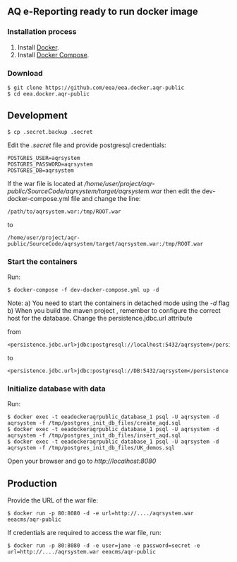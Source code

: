 ## AQ e-Reporting ready to run docker image


### Installation process
1. Install [Docker](https://www.docker.com).
2. Install [Docker Compose](https://docs.docker.com/compose/).

### Download
    $ git clone https://github.com/eea/eea.docker.aqr-public
    $ cd eea.docker.aqr-public

## Development

    $ cp .secret.backup .secret

Edit the *.secret* file and provide postgresql credentials:
    
    POSTGRES_USER=aqrsystem
    POSTGRES_PASSWORD=aqrsystem
    POSTGRES_DB=aqrsystem

If the war file is located at */home/user/project/aqr-public/SourceCode/aqrsystem/target/aqrsystem.war* then edit the dev-docker-compose.yml file and change the line:

    /path/to/aqrsystem.war:/tmp/ROOT.war
    
to

    /home/user/project/aqr-public/SourceCode/aqrsystem/target/aqrsystem.war:/tmp/ROOT.war

### Start the containers

Run:

    $ docker-compose -f dev-docker-compose.yml up -d

Note: a) You need to start the containers in detached mode using the *-d* flag
      b) When you build the maven project , remember to configure the correct host for the database. Change the persistence.jdbc.url attribute
      
from

    <persistence.jdbc.url>jdbc:postgresql://localhost:5432/aqrsystem</persistence.jdbc.url>    

to

    <persistence.jdbc.url>jdbc:postgresql://DB:5432/aqrsystem</persistence.jdbc.url>
      

### Initialize database with data

Run:

    $ docker exec -t eeadockeraqrpublic_database_1 psql -U aqrsystem -d aqrsystem -f /tmp/postgres_init_db_files/create_aqd.sql 
    $ docker exec -t eeadockeraqrpublic_database_1 psql -U aqrsystem -d aqrsystem -f /tmp/postgres_init_db_files/insert_aqd.sql
    $ docker exec -t eeadockeraqrpublic_database_1 psql -U aqrsystem -d aqrsystem -f /tmp/postgres_init_db_files/UK_demos.sql


Open your browser and go to *http://localhost:8080*

## Production

Provide the URL of the war file:

    $ docker run -p 80:8080 -d -e url=http://..../aqrsystem.war eeacms/aqr-public
    
If credentials are required to access the war file, run:

    $ docker run -p 80:8080 -d -e user=jane -e password=secret -e url=http://..../aqrsystem.war eeacms/aqr-public
    
    
